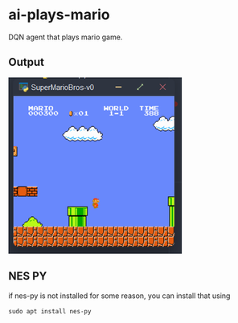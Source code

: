 # ai-plays-mario
DQN agent that plays mario game.

## Output

![mario](https://github.com/Anyesh/ai-plays-mario/blob/master/mario.png)

## NES PY
if nes-py is not installed for some reason, you can install that using

```
sudo apt install nes-py
```
